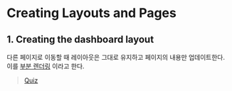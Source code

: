 # Creating Layouts and Pages

## 1. Creating the dashboard layout

다른 페이지로 이동할 때 레이아웃은 그대로 유지하고 페이지의 내용만 업데이트한다. 이를 [부분 렌더링](https://nextjs.org/docs/app/building-your-application/routing/linking-and-navigating#4-partial-rendering) 이라고 한다.

> [Quiz](./quiz.md)
